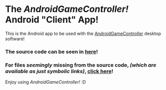 # The *AndroidGameController!* Android "Client" App!

This is the Android app to be used with the [AndroidGameController](https://github.com/Brahvim/AndroidGameController) desktop software!

### The source code can be seen in [here](https://github.com/Brahvim/AndroidGameControllerClient/tree/main/app/src/main/java/com/brahvim/androidgamecontroller)!

### For files *seemingly* missing from the source code, *(which are available as just symbolic links)*, [click here](https://github.com/Brahvim/AndroidGameController/tree/master/src/com/brahvim/androidgamecontroller)!

Enjoy using *AndroidGameController!* :D

